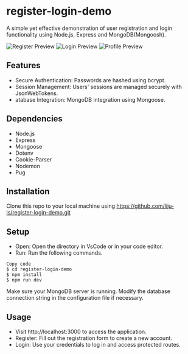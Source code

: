 # register-login-demo
A simple yet effective demonstration of user registration and login functionality using Node.js, Express and MongoDB(Mongoosh).

![Register Preview](https://github.com/liju-ls/register-login-demo/assets/125476717/73d98d67-6ec0-4860-bdd1-14f47b60966d)
![Login Preview](https://github.com/liju-ls/register-login-demo/assets/125476717/e8e83956-b035-44b5-9b04-f301da939e13)
![Profile Preview](https://github.com/liju-ls/register-login-demo/assets/125476717/e770d988-68e2-4a92-a187-1be2b6076f53)


## Features
* Secure Authentication: Passwords are hashed using bcrypt.
* Session Management: Users' sessions are managed securely with JsonWebTokens.
* atabase Integration: MongoDB integration using Mongoose.

## Dependencies
* Node.js
* Express
* Mongoose
* Dotenv
* Cookie-Parser
* Nodemon
* Pug

## Installation
Clone this repo to your local machine using https://github.com/liju-ls/register-login-demo.git

## Setup
* Open: Open the directory in VsCode or in your code editor.
* Run: Run the following commands.
```shell
Copy code
$ cd register-login-demo
$ npm install
$ npm run dev
```
Make sure your MongoDB server is running. Modify the database connection string in the configuration file if necessary.

## Usage
* Visit http://localhost:3000 to access the application.
* Register: Fill out the registration form to create a new account.
* Login: Use your credentials to log in and access protected routes.

